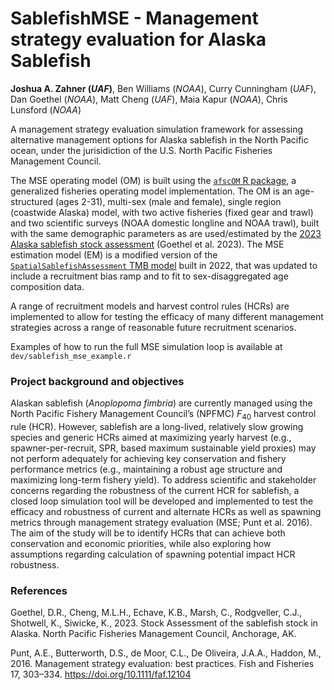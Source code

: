 # SablefishMSE - Management strategy evaluation for Alaska Sablefish

**Joshua A. Zahner (_UAF_)**, Ben Williams (_NOAA_), Curry Cunningham (_UAF_), Dan Goethel (_NOAA_), Matt Cheng (_UAF_), Maia Kapur (_NOAA_), Chris Lunsford (_NOAA_) 


A management strategy evaluation simulation framework for assessing alternative management options for Alaska sablefish in the North Pacific ocean, under the jurisidiction of the U.S. North Pacific Fisheries Management Council. 

The MSE operating model (OM) is built using the [`afscOM` R package](https://github.com/BenWilliams-NOAA/afscOM), a generalized fisheries operating model implementation. The OM is an age-structured (ages 2-31), multi-sex (male and female), single region (coastwide Alaska) model, with two active fisheries (fixed gear and trawl) and two scientific surveys (NOAA domestic longline and NOAA trawl), built with the same demographic parameters as are used/estimated by the [2023 Alaska sablefish stock assessment](https://github.com/dgoethel/2023-Sablefish-SAFE/) (Goethel et al. 2023). The MSE estimation model (EM) is a modified version of the [`SpatialSablefishAssessment` TMB model](https://github.com/Craig44/SpatialSablefishAssessment) built in 2022, that was updated to include a recruitment bias ramp and to fit to sex-disaggregated age composition data.

A range of recruitment models and harvest control rules (HCRs) are implemented to allow for testing the efficacy of many different management strategies across a range of reasonable future recruitment scenarios.

Examples of how to run the full MSE simulation loop is available at `dev/sablefish_mse_example.r`

### Project background and objectives
Alaskan sablefish (_Anoplopoma fimbria_) are currently managed using the North Pacific Fishery Management Council’s (NPFMC) $F_{40}$ harvest control rule (HCR). However, sablefish are a long-lived, relatively slow growing species and generic HCRs aimed at maximizing yearly harvest (e.g., spawner-per-recruit, SPR, based maximum sustainable yield proxies) may not perform adequately for achieving key conservation and fishery performance metrics (e.g., maintaining a robust age structure and maximizing long-term fishery yield). To address scientific and stakeholder concerns regarding the robustness of the current HCR for sablefish, a closed loop simulation tool will be developed and implemented to test the efficacy and robustness of current and alternate HCRs as well as spawning metrics through management strategy evaluation (MSE; Punt et al. 2016). The aim of the study will be to identify HCRs that can achieve both conservation and economic priorities, while also exploring how assumptions regarding calculation of spawning potential impact HCR robustness.

### References
Goethel, D.R., Cheng, M.L.H., Echave, K.B., Marsh, C., Rodgveller, C.J., Shotwell, K., Siwicke, K., 2023. Stock Assessment of the sablefish stock in Alaska. North Pacific Fisheries Management Council, Anchorage, AK.

Punt, A.E., Butterworth, D.S., de Moor, C.L., De Oliveira, J.A.A., Haddon, M., 2016. Management strategy evaluation: best practices. Fish and Fisheries 17, 303–334. https://doi.org/10.1111/faf.12104



